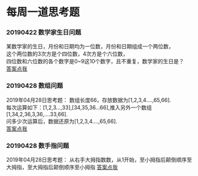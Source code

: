 # 每周一道思考题
### 20190422 数学家生日问题
某数学家的生日，月份和日期均为一位数，月份和日期组成一个两位数，  
这个两位数的3次方是个四位数，4次方是个六位数，  
四位数和六位数的各个数字是0~9这10个数字，且不重复，数学家的生日是？  
[答案点我](https://github.com/atheist1/sundries/blob/master/%E9%9D%A2%E8%AF%95%E9%A2%98%E4%B8%80%E4%BA%9B/%E6%80%9D%E8%80%83%E9%A2%98/20190422)
### 20190428 数组问题
2019年04月28日思考题：
数组长度66，存放数据为[1,2,3,4....,65,66].  
每次运算如下：[1,2,3...,33],[34,35,36...66],推入另外一个数组[1,34,2,36,3,36,....33,66].  
问多少次运算后，数据还原为[1,2,3,4....,65,66].  
[答案点我](https://github.com/atheist1/sundries/blob/master/%E9%9D%A2%E8%AF%95%E9%A2%98%E4%B8%80%E4%BA%9B/%E6%80%9D%E8%80%83%E9%A2%98/20190428.js)
### 20190428 数手指问题
2019年04月28日思考题：
从右手大拇指数数，从1开始，至小拇指后颠倒顺序至大拇指，至大拇指后颠倒顺序至小拇指
[答案点我](https://github.com/atheist1/sundries/blob/master/%E9%9D%A2%E8%AF%95%E9%A2%98%E4%B8%80%E4%BA%9B/%E6%80%9D%E8%80%83%E9%A2%98/20190509.js)
